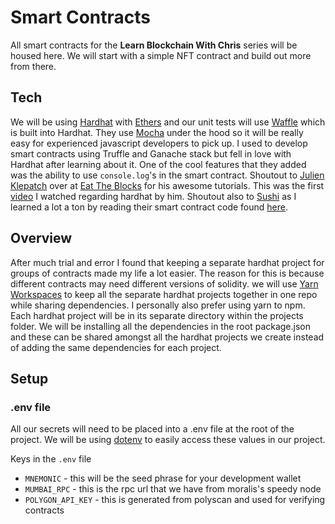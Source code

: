 # Smart Contracts 

All smart contracts for the **Learn Blockchain With Chris** series will be housed here. We will start with a simple NFT contract and build out more from there.

## Tech

We will be using [Hardhat](https://hardhat.org/) with [Ethers](https://docs.ethers.io/v5/) and our unit tests will use [Waffle](https://getwaffle.io/) which is built into Hardhat. They use [Mocha](https://mochajs.org/) under the hood so it will be really easy for experienced javascript developers to pick up.
I used to develop smart contracts using Truffle and Ganache stack but fell in love with Hardhat after learning about it. One of the cool features that they added was the ability to use `console.log`'s in the smart contract. Shoutout to [Julien Klepatch](https://www.linkedin.com/in/julienklepatch/) over at [Eat The Blocks](https://eattheblocks.com/) for his awesome tutorials. This was the first [video](https://www.youtube.com/watch?v=9Qpi80dQsGU) I watched regarding hardhat by him. Shoutout also to [Sushi](https://www.sushi.com/) as I learned a lot a ton by reading their smart contract code found [here](https://github.com/sushiswap/sushiswap). 

## Overview

After much trial and error I found that keeping a separate hardhat project for groups of contracts made my life a lot easier. The reason for this is because different contracts may need different versions of solidity. we will use [Yarn Workspaces](https://classic.yarnpkg.com/lang/en/docs/workspaces/) to keep all the separate hardhat projects together in one repo while sharing dependencies.
I personally also prefer using yarn to npm. Each hardhat project will be in its separate directory within the projects folder. We will be installing all the dependencies in the root package.json and these can be shared amongst all the hardhat projects we create instead of adding the same dependencies for each project.

## Setup

### .env file
All our secrets will need to be placed into a .env file at the root of the project. We will be using [dotenv](https://github.com/motdotla/dotenv) to easily access these values in our project.

Keys in the `.env` file
- `MNEMONIC` - this will be the seed phrase for your development wallet
- `MUMBAI_RPC` - this is the rpc url that we have from moralis's speedy node
- `POLYGON_API_KEY` - this is generated from polyscan and used for verifying contracts
